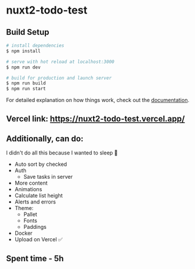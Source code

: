 # nuxt2-todo-test

## Build Setup

```bash
# install dependencies
$ npm install

# serve with hot reload at localhost:3000
$ npm run dev

# build for production and launch server
$ npm run build
$ npm run start

```

For detailed explanation on how things work, check out the [documentation](https://nuxtjs.org).
## Vercel link: https://nuxt2-todo-test.vercel.app/

## Additionally, can do: 
I didn't do all this because I wanted to sleep 🥴
  - Auto sort by checked
  - Auth
    - Save tasks in server
  - More content
  - Animations
  - Calculate list height
  - Alerts and errors 
  - Theme:
    - Pallet
    - Fonts
    - Paddings
  - Docker
  - Upload on Vercel ✅

## Spent time - 5h

